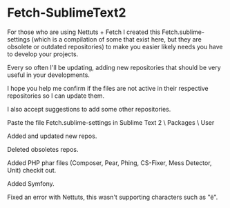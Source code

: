 Fetch-SublimeText2
==================

For those who are using Nettuts + Fetch I created this Fetch.sublime-settings (which is a compilation of some that exist here, but they are obsolete or outdated repositories) to make you easier likely needs you have to develop your projects.

Every so often I'll be updating, adding new repositories that should be very useful in your developments.

I hope you help me confirm if the files are not active in their respective repositories so I can update them.

I also accept suggestions to add some other repositories.

Paste the file Fetch.sublime-settings in Sublime Text 2 \ Packages \ User

Added and updated new repos.

Deleted obsoletes repos.

Added PHP phar files (Composer, Pear, Phing, CS-Fixer, Mess Detector, Unit) checkit out.

Added Symfony.

Fixed an error with Nettuts, this wasn't supporting characters such as "ë".


